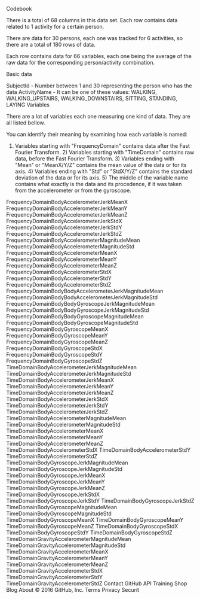 Codebook

There is a total of 68 columns in this data set. Each row contains data related to 1 activity for a certain person.

There are data for 30 persons, each one was tracked for 6 activities, so there are a total of 180 rows of data.

Each row contains data for 66 variables, each one being the average of the raw data for the corresponding person/activity combination.

Basic data

SubjectId - Number between 1 and 30 representing the person who has the data
ActivityName - It can be one of these values: WALKING, WALKING_UPSTAIRS, WALKING_DOWNSTAIRS, SITTING, STANDING, LAYING
Variables

There are a lot of variables each one measuring one kind of data. They are all listed bellow.

You can identify their meaning by examining how each variable is named:

1) Variables starting with "FrequencyDomain" contains data after the Fast Fourier Transform. 2) Variables starting with "TimeDomain" contains raw data, before the Fast Fourier Transform. 3) Variables ending with "Mean" or "MeanX/Y/Z" contains the mean value of the data or for its axis. 4) Variables ending with "Std" or "StdX/Y/Z" contains the standard deviation of the data or for its axis. 5) The middle of the variable name contains what exactly is the data and its procedence, if it was taken from the accelerometer or from the gyroscope.

FrequencyDomainBodyAccelerometerJerkMeanX
FrequencyDomainBodyAccelerometerJerkMeanY
FrequencyDomainBodyAccelerometerJerkMeanZ
FrequencyDomainBodyAccelerometerJerkStdX
FrequencyDomainBodyAccelerometerJerkStdY
FrequencyDomainBodyAccelerometerJerkStdZ
FrequencyDomainBodyAccelerometerMagnitudeMean
FrequencyDomainBodyAccelerometerMagnitudeStd
FrequencyDomainBodyAccelerometerMeanX
FrequencyDomainBodyAccelerometerMeanY
FrequencyDomainBodyAccelerometerMeanZ
FrequencyDomainBodyAccelerometerStdX
FrequencyDomainBodyAccelerometerStdY
FrequencyDomainBodyAccelerometerStdZ
FrequencyDomainBodyBodyAccelerometerJerkMagnitudeMean
FrequencyDomainBodyBodyAccelerometerJerkMagnitudeStd
FrequencyDomainBodyBodyGyroscopeJerkMagnitudeMean
FrequencyDomainBodyBodyGyroscopeJerkMagnitudeStd
FrequencyDomainBodyBodyGyroscopeMagnitudeMean
FrequencyDomainBodyBodyGyroscopeMagnitudeStd
FrequencyDomainBodyGyroscopeMeanX
FrequencyDomainBodyGyroscopeMeanY
FrequencyDomainBodyGyroscopeMeanZ
FrequencyDomainBodyGyroscopeStdX
FrequencyDomainBodyGyroscopeStdY
FrequencyDomainBodyGyroscopeStdZ
TimeDomainBodyAccelerometerJerkMagnitudeMean
TimeDomainBodyAccelerometerJerkMagnitudeStd
TimeDomainBodyAccelerometerJerkMeanX
TimeDomainBodyAccelerometerJerkMeanY
TimeDomainBodyAccelerometerJerkMeanZ
TimeDomainBodyAccelerometerJerkStdX
TimeDomainBodyAccelerometerJerkStdY
TimeDomainBodyAccelerometerJerkStdZ
TimeDomainBodyAccelerometerMagnitudeMean
TimeDomainBodyAccelerometerMagnitudeStd
TimeDomainBodyAccelerometerMeanX
TimeDomainBodyAccelerometerMeanY
TimeDomainBodyAccelerometerMeanZ
TimeDomainBodyAccelerometerStdX
TimeDomainBodyAccelerometerStdY
TimeDomainBodyAccelerometerStdZ
TimeDomainBodyGyroscopeJerkMagnitudeMean
TimeDomainBodyGyroscopeJerkMagnitudeStd
TimeDomainBodyGyroscopeJerkMeanX
TimeDomainBodyGyroscopeJerkMeanY
TimeDomainBodyGyroscopeJerkMeanZ
TimeDomainBodyGyroscopeJerkStdX
TimeDomainBodyGyroscopeJerkStdY
TimeDomainBodyGyroscopeJerkStdZ
TimeDomainBodyGyroscopeMagnitudeMean
TimeDomainBodyGyroscopeMagnitudeStd
TimeDomainBodyGyroscopeMeanX
TimeDomainBodyGyroscopeMeanY
TimeDomainBodyGyroscopeMeanZ
TimeDomainBodyGyroscopeStdX
TimeDomainBodyGyroscopeStdY
TimeDomainBodyGyroscopeStdZ
TimeDomainGravityAccelerometerMagnitudeMean
TimeDomainGravityAccelerometerMagnitudeStd
TimeDomainGravityAccelerometerMeanX
TimeDomainGravityAccelerometerMeanY
TimeDomainGravityAccelerometerMeanZ
TimeDomainGravityAccelerometerStdX
TimeDomainGravityAccelerometerStdY
TimeDomainGravityAccelerometerStdZ
Contact GitHub API Training Shop Blog About
© 2016 GitHub, Inc. Terms Privacy Securit
